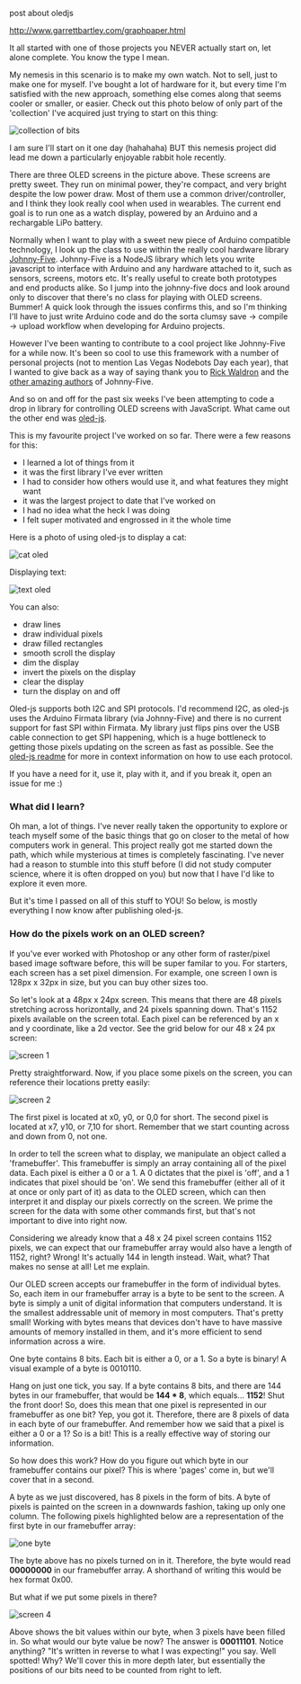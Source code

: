 post about oledjs

http://www.garrettbartley.com/graphpaper.html

It all started with one of those projects you NEVER actually start on, let alone complete. You know the type I mean.

My nemesis in this scenario is to make my own watch. Not to sell, just to make one for myself. I've bought a lot of hardware for it, but every time I'm satisfied with the new approach, something else comes along that seems cooler or smaller, or easier. Check out this photo below of only part of the 'collection' I've acquired just trying to start on this thing:

![collection of bits](http://f.cl.ly/items/0K0j1s0m3k3X062y3C0g/watch-collection.png)

I am sure I'll start on it one day (hahahaha) BUT this nemesis project did lead me down a particularly enjoyable rabbit hole recently. 

There are three OLED screens in the picture above. These screens are pretty sweet. They run on minimal power, they're compact, and very bright despite the low power draw. Most of them use a common driver/controller, and I think they look really cool when used in wearables. The current end goal is to run one as a watch display, powered by an Arduino and a rechargable LiPo battery.

Normally when I want to play with a sweet new piece of Arduino compatible technology, I look up the class to use within the really cool hardware library [Johnny-Five](https://github.com/rwaldron/johnny-five). Johnny-Five is a NodeJS library which lets you write javascript to interface with Arduino and any hardware attached to it, such as sensors, screens, motors etc. It's really useful to create both prototypes and end products alike. So I jump into the johnny-five docs and look around only to discover that there's no class for playing with OLED screens. Bummer! A quick look through the issues confirms this, and so I'm thinking I'll have to just write Arduino code and do the sorta clumsy save -> compile -> upload workflow when developing for Arduino projects.

However I've been wanting to contribute to a cool project like Johnny-Five for a while now. It's been so cool to use this framework with a number of personal projects (not to mention Las Vegas Nodebots Day each year), that I wanted to give back as a way of saying thank you to [Rick Waldron](https://github.com/rwaldron) and the [other amazing authors](https://github.com/rwaldron/johnny-five/graphs/contributors) of Johnny-Five.

And so on and off for the past six weeks I've been attempting to code a drop in library for controlling OLED screens with JavaScript. What came out the other end was [oled-js](https://github.com/noopkat/oled-js).

This is my favourite project I've worked on so far. There were a few reasons for this:

+ I learned a lot of things from it
+ it was the first library I've ever written
+ I had to consider how others would use it, and what features they might want
+ it was the largest project to date that I've worked on
+ I had no idea what the heck I was doing
+ I felt super motivated and engrossed in it the whole time

Here is a photo of using oled-js to display a cat:

![cat oled](http://f.cl.ly/items/2G041X2C1o2A1n2D3S18/cat-oled.png)

Displaying text:

![text oled](http://f.cl.ly/items/0P050b1B3P463c2b0C2e/oled-text.png)

You can also:

+ draw lines
+ draw individual pixels
+ draw filled rectangles
+ smooth scroll the display
+ dim the display
+ invert the pixels on the display
+ clear the display
+ turn the display on and off

Oled-js supports both I2C and SPI protocols. I'd recommend I2C, as oled-js uses the Arduino Firmata library (via Johnny-Five) and there is no current support for fast SPI within Firmata. My library just flips pins over the USB cable connection to get SPI happening, which is a huge bottleneck to getting those pixels updating on the screen as fast as possible. See the [oled-js readme](https://github.com/noopkat/oled-js/blob/master/README.md) for more in context information on how to use each protocol.

If you have a need for it, use it, play with it, and if you break it, open an issue for me :)

### What did I learn?

Oh man, a lot of things. I've never really taken the opportunity to explore or teach myself some of the basic things that go on closer to the metal of how computers work in general. This project really got me started down the path, which while mysterious at times is completely fascinating. I've never had a reason to stumble into this stuff before (I did not study computer science, where it is often dropped on you) but now that I have I'd like to explore it even more.

But it's time I passed on all of this stuff to YOU! So below, is mostly everything I now know after publishing oled-js.

### How do the pixels work on an OLED screen?

If you've ever worked with Photoshop or any other form of raster/pixel based image software before, this will be super familar to you. For starters, each screen has a set pixel dimension. For example, one screen I own is 128px x 32px in size, but you can buy other sizes too.

So let's look at a 48px x 24px screen. This means that there are 48 pixels stretching across horizontally, and 24 pixels spanning down. That's 1152 pixels available on the screen total. Each pixel can be referenced by an x and y coordinate, like a 2d vector. See the grid below for our 48 x 24 px screen:

![screen 1](http://cl.ly/image/0g3W2y3r1y2V/oled-screen01.png)

Pretty straightforward. Now, if you place some pixels on the screen, you can reference their locations pretty easily:

![screen 2](http://cl.ly/image/1M272I3w471K/oled-screen02.png)

The first pixel is located at x0, y0, or 0,0 for short. The second pixel is located at x7, y10, or 7,10 for short. Remember that we start counting across and down from 0, not one.

In order to tell the screen what to display, we manipulate an object called a 'framebuffer'. This framebuffer is simply an array containing all of the pixel data. Each pixel is either a 0 or a 1. A 0 dictates that the pixel is 'off', and a 1 indicates that pixel should be 'on'. We send this framebuffer (either all of it at once or only part of it) as data to the OLED screen, which can then interpret it and display our pixels correctly on the screen. We prime the screen for the data with some other commands first, but that's not important to dive into right now.

Considering we already know that a 48 x 24 pixel screen contains 1152 pixels, we can expect that our framebuffer array would also have a length of 1152, right? Wrong! It's actually 144 in length instead. Wait, what? That makes no sense at all! Let me explain.

Our OLED screen accepts our framebuffer in the form of individual bytes. So, each item in our framebuffer array is a byte to be sent to the screen. A byte is simply a unit of digital information that computers understand. It is the smallest addressable unit of memory in most computers. That's pretty small! Working with bytes means that devices don't have to have massive amounts of memory installed in them, and it's more efficient to send information across a wire.

One byte contains 8 bits. Each bit is either a 0, or a 1. So a byte is binary! A visual example of a byte is 0010110.

Hang on just one tick, you say. If a byte contains 8 bits, and there are 144 bytes in our framebuffer, that would be **144 * 8**, which equals... **1152**! Shut the front door! So, does this mean that one pixel is represented in our framebuffer as one bit? Yep, you got it. Therefore, there are 8 pixels of data in each byte of our framebuffer. And remember how we said that a pixel is either a 0 or a 1? So is a bit! This is a really effective way of storing our information.

So how does this work? How do you figure out which byte in our framebuffer contains our pixel? This is where 'pages' come in, but we'll cover that in a second.

A byte as we just discovered, has 8 pixels in the form of bits. A byte of pixels is painted on the screen in a downwards fashion, taking up only one column. The following pixels highlighted below are a representation of the first byte in our framebuffer array:

![one byte](http://cl.ly/image/1g1e3M020W3F/oled-screen03.png)

The byte above has no pixels turned on in it. Therefore, the byte would read **00000000** in our framebuffer array. A shorthand of writing this would be hex format 0x00. 

But what if we put some pixels in there?

![screen 4](http://cl.ly/image/2Y0E420p0N0t/oled-screen04.png)

Above shows the bit values within our byte, when 3 pixels have been filled in. So what would our byte value be now? The answer is **00011101**. Notice anything? "It's written in reverse to what I was expecting!" you say. Well spotted! Why? We'll cover this in more depth later, but essentially the positions of our bits need to be counted from right to left.


